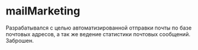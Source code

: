 # mailMarketing
Разрабатывался с целью автоматизированной отправки почты по базе почтовых адресов, а так же ведение статистики почтовых сообщений.
Заброшен.
